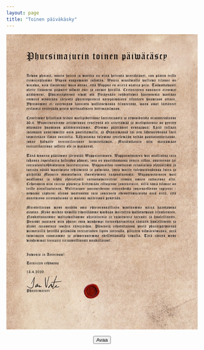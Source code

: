 ```yaml
---
layout: page
title: "Toinen päiväkäsky"
---
```


![2nd Commandment](/assets/2.pvakasky.jpg)
<p style="text-align: center;">
    <a  href="/assets/2.pvakasky.jpg"><button class="btn btn-outline-dark">Avaa</button></a>
</p>
